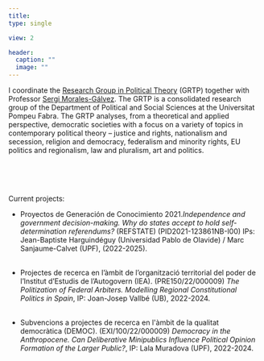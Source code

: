 ```yaml
---
title:    
type: single

view: 2

header:
  caption: ""
  image: ""
---
```


I coordinate the [Research Group in Political Theory](https://www.upf.edu/web/grtp) (GRTP) together with Professor [Sergi Morales-Gálvez](https://www.sergimorales.cat/es/). The GRTP is a consolidated research group of the Department of Political and Social Sciences at the Universitat Pompeu Fabra. The GRTP analyses, from a theoretical and applied perspective, democratic societies with a focus on a variety of topics in contemporary political theory – justice and rights, nationalism and secession, religion and democracy, federalism and minority rights, EU politics and regionalism, law and pluralism, art and politics.<br/><br/> 

<br/><br/> 


Current projects:


* Proyectos de Generación de Conocimiento 2021.*Independence and government decision-making. Why do states accept to hold self-determination referendums?* (REFSTATE) (PID2021-123861NB-I00) IPs: Jean-Baptiste Harguindéguy (Universidad Pablo de Olavide) / Marc Sanjaume-Calvet (UPF), (2022-2025).<br/><br/> 

* Projectes de recerca en l’àmbit de l’organització territorial del poder de l’lnstitut
d’Estudis de l’Autogovern (IEA). (PRE150/22/000009) *The Politization of Federal Arbiters. Modelling Regional Constitutional Politics in Spain*, IP: Joan-Josep Vallbé (UB), 2022-2024.<br/><br/> 

* Subvencions a projectes de recerca en l'àmbit de la qualitat democràtica (DEMOC). (EXI/100/22/000009) *Democracy in the Anthropocene. Can Deliberative Minipublics Influence Political Opinion Formation of the Larger Public?*, IP: Lala Muradova (UPF), 2022-2024. <br/><br/> 
